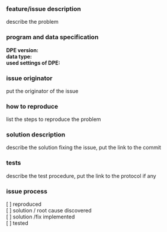 ### feature/issue description
describe the problem

### program and data specification
**DPE version:**    
**data type:**    
**used settings of DPE:**    

### issue originator
put the originator of the issue

### how to reproduce
list the steps to reproduce the problem

### solution description
describe the solution fixing the issue, put the link to the commit

### tests
describe the test procedure, put the link to the protocol if any

### issue process
[ ] reproduced   
[ ] solution / root cause discovered    
[ ] solution /fix implemented   
[ ] tested   
